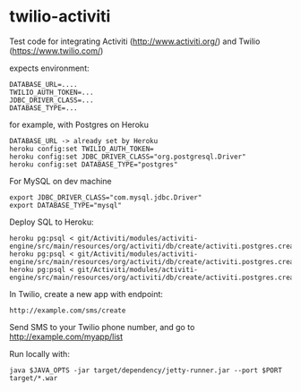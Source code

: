 twilio-activiti
===============

Test code for integrating Activiti (http://www.activiti.org/) and Twilio (https://www.twilio.com/)

expects environment:
```
DATABASE_URL=....
TWILIO_AUTH_TOKEN=...
JDBC_DRIVER_CLASS=...
DATABASE_TYPE=...
```

for example, with Postgres on Heroku
```
DATABASE_URL -> already set by Heroku
heroku config:set TWILIO_AUTH_TOKEN=
heroku config:set JDBC_DRIVER_CLASS="org.postgresql.Driver"
heroku config:set DATABASE_TYPE="postgres"
```

For MySQL on dev machine
```
export JDBC_DRIVER_CLASS="com.mysql.jdbc.Driver"
export DATABASE_TYPE="mysql"
```

Deploy SQL to Heroku:
```
heroku pg:psql < git/Activiti/modules/activiti-engine/src/main/resources/org/activiti/db/create/activiti.postgres.create.engine.sql
heroku pg:psql < git/Activiti/modules/activiti-engine/src/main/resources/org/activiti/db/create/activiti.postgres.create.history.sql
heroku pg:psql < git/Activiti/modules/activiti-engine/src/main/resources/org/activiti/db/create/activiti.postgres.create.identity.sql
```

In Twilio, create a new app with endpoint:
```
http://example.com/sms/create
```
Send SMS to your Twilio phone number, and go to http://example.com/myapp/list

Run locally with:
```
java $JAVA_OPTS -jar target/dependency/jetty-runner.jar --port $PORT target/*.war
```
